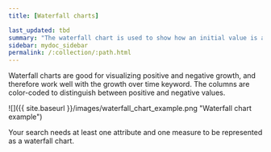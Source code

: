 ```yaml
---
title: [Waterfall charts]

last_updated: tbd
summary: "The waterfall chart is used to show how an initial value is affected by a series of intermediate positive or negative values."
sidebar: mydoc_sidebar
permalink: /:collection/:path.html
---
```

Waterfall charts are good for visualizing positive and negative growth, and therefore work well with the growth over time keyword. The columns are color-coded to distinguish between positive and negative values.

 ![]({{ site.baseurl }}/images/waterfall_chart_example.png "Waterfall chart example")

Your search needs at least one attribute and one measure to be represented as a waterfall chart.
